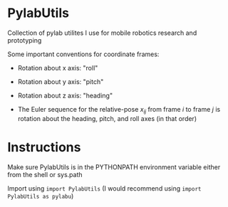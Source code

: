 PylabUtils
==========

Collection of pylab utilites I use for mobile robotics research and prototyping

Some important conventions for coordinate frames:
* Rotation about x axis: "roll"
* Rotation about y axis: "pitch"
* Rotation about z axis: "heading"

* The Euler sequence for the relative-pose $x_{ij}$ from frame $i$ to frame $j$ is
  rotation about the heading, pitch, and roll axes (in that order)
  
Instructions
============

Make sure PylabUtils is in the PYTHONPATH environment variable either from the shell or
sys.path

Import using `import PylabUtils` (I would recommend using `import PylabUtils as pylabu`)
